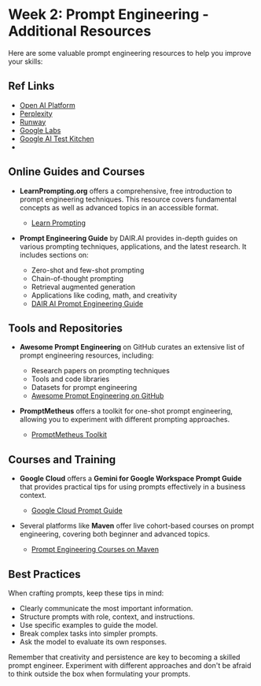 # Week 2: Prompt Engineering - Additional Resources

Here are some valuable prompt engineering resources to help you improve your skills:

## Ref Links

- [Open AI Platform](https://platform.openai.com/)
- [Perplexity](https://www.perplexity.ai/)
- [Runway](https://runwayml.com/)
- [Google Labs](https://labs.google/)
- [Google AI Test Kitchen](https://aitestkitchen.withgoogle.com/tools/image-fx)
- 
## Online Guides and Courses

- **LearnPrompting.org** offers a comprehensive, free introduction to prompt engineering techniques. This resource covers fundamental concepts as well as advanced topics in an accessible format.

  - [Learn Prompting](https://learnprompting.org/docs/tooling/tools)

- **Prompt Engineering Guide** by DAIR.AI provides in-depth guides on various prompting techniques, applications, and the latest research. It includes sections on:
  - Zero-shot and few-shot prompting
  - Chain-of-thought prompting
  - Retrieval augmented generation
  - Applications like coding, math, and creativity
  - [DAIR AI Prompt Engineering Guide](https://github.com/dair-ai/Prompt-Engineering-Guide)

## Tools and Repositories

- **Awesome Prompt Engineering** on GitHub curates an extensive list of prompt engineering resources, including:

  - Research papers on prompting techniques
  - Tools and code libraries
  - Datasets for prompt engineering
  - [Awesome Prompt Engineering on GitHub](https://github.com/promptslab/Awesome-Prompt-Engineering)

- **PromptMetheus** offers a toolkit for one-shot prompt engineering, allowing you to experiment with different prompting approaches.
  - [PromptMetheus Toolkit](https://learnprompting.org/docs/tooling/tools)

## Courses and Training

- **Google Cloud** offers a **Gemini for Google Workspace Prompt Guide** that provides practical tips for using prompts effectively in a business context.

  - [Google Cloud Prompt Guide](https://developers.google.com/machine-learning/resources/prompt-eng)

- Several platforms like **Maven** offer live cohort-based courses on prompt engineering, covering both beginner and advanced topics.
  - [Prompt Engineering Courses on Maven](https://www.maven.com)

## Best Practices

When crafting prompts, keep these tips in mind:

- Clearly communicate the most important information.
- Structure prompts with role, context, and instructions.
- Use specific examples to guide the model.
- Break complex tasks into simpler prompts.
- Ask the model to evaluate its own responses.

Remember that creativity and persistence are key to becoming a skilled prompt engineer. Experiment with different approaches and don't be afraid to think outside the box when formulating your prompts.
